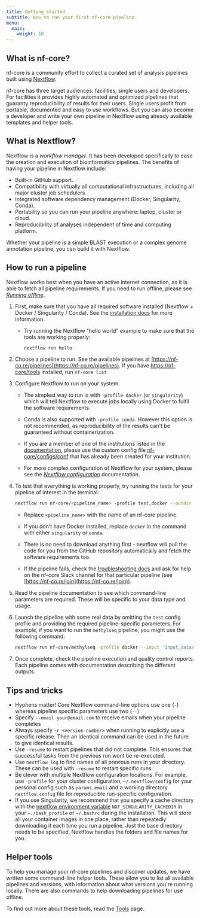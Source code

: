 ```yaml
---
title: Getting started
subtitle: How to run your first nf-core pipeline.
menu:
  main:
    weight: 10
---
```


## What is nf-core?

nf-core is a community effort to collect a curated set of analysis pipelines built using [Nextflow](https://www.nextflow.io/docs/latest/index.html).

nf-core has three target audiences: facilities, single users and developers.
For facilities it provides highly automated and optimized pipelines that guaranty reproducibility of results for their users.
Single users profit from portable, documented and easy to use workflows.
But you can also become a developer and write your own pipeline in Nextflow using already available templates and helper tools.

## What is Nextflow?

Nextflow is a _workflow manager_.
It has been developed specifically to ease the creation and execution of bioinformatics pipelines.
The benefits of having your pipeline in Nextflow include:

- Built-in GitHub support.
- Compatibility with virtually all computational infrastructures, including all major cluster job schedulers.
- Integrated software dependency management (Docker, Singularity, Conda).
- Portability so you can run your pipeline anywhere: laptop, cluster or cloud.
- Reproducibility of analyses independent of time and computing platform.

Whether your pipeline is a simple BLAST execution or a complex genome annotation pipeline, you can build it with Nextflow.

## How to run a pipeline

Nextflow works best when you have an active internet connection, as it is able to fetch all pipeline requirements. If you need to run offline, please see [_Running offline_](offline.md).

1. First, make sure that you have all required software installed (Nextflow + Docker / Singularity / Conda). See the [installation docs](installation.md) for more information.

   - Try running the Nextflow "hello world" example to make sure that the tools are working properly:

     ```bash
     nextflow run hello
     ```

2. Choose a pipeline to run. See the available pipelines at [https://nf-co.re/pipelines](https://nf-co.re/pipelines). If you have [https://nf-core/tools](https://nf-co.re/tools) installed, run `nf-core list`

3. Configure Nextflow to run on your system.

   - The simplest way to run is with `-profile docker` (or `singularity`) which will tell Nextflow to execute jobs locally using Docker to fulfil the software requirements.

   - Conda is also supported with `-profile conda`. However this option is not recommended, as reproducibility of the results can't be guaranteed without containerization.

   - If you are a member of one of the institutions listed in the [documentation](https://github.com/nf-core/configs#documentation), please use the custom config file [nf-core/configs/conf](https://github.com/nf-core/configs/tree/master/conf) that has already been created for your institution.

   - For more complex configuration of Nextflow for your system, please see the [_Nextflow configuration_](https://nf-co.re/docs/usage/configuration) documentation.

4. To test that everything is working properly, try running the tests for your pipeline of interest in the terminal:

   ```bash
   nextflow run nf-core/<pipeline_name> -profile test,docker --outdir <OUTDIR>
   ```

   - Replace `<pipeline_name>` with the name of an nf-core pipeline.

   - If you don't have Docker installed, replace `docker` in the command with either `singularity` or `conda`.

   - There is no need to download anything first - nextflow will pull the code for you from the GitHub repository automatically and fetch the software requirements too.

   - If the pipeline fails, check the [troubleshooting docs](troubleshooting.md) and ask for help on the nf-core Slack channel for that particular pipeline (see [https://nf-co.re/join](https://nf-co.re/join)).

5. Read the pipeline documentation to see which command-line parameters are required. These will be specific to your data type and usage.

6. Launch the pipeline with some real data by omitting the `test` config profile and providing the required pipeline-specific parameters. For example, if you want to run the `methylseq` pipeline, you might use the following command:

   ```bash
   nextflow run nf-core/methylseq -profile docker --input 'input_data/*.fastq.gz' --outdir myproj/results --genome GRCh38
   ```

7. Once complete, check the pipeline execution and quality control reports. Each pipeline comes with documentation describing the different outputs.

## Tips and tricks

- Hyphens matter! Core Nextflow command-line options use one (`-`) whereas pipeline specific parameters use two (`--`)
- Specify `--email your@email.com` to receive emails when your pipeline completes
- Always specify `-r <version-number>` when running to explicitly use a specific release. Then an identical command can be used in the future to give identical results.
- Use `-resume` to restart pipelines that did not complete. This ensures that successful tasks from the previous run wont be re-executed.
- Use `nextflow log` to find names of all previous runs in your directory. These can be used with `-resume` to restart specific runs.
- Be clever with multiple Nextflow configuration locations. For example, use `-profile` for your cluster configuration, `~/.nextflow/config` for your personal config such as `params.email` and a working directory `nextflow.config` file for reproducible run-specific configuration.
- If you use Singularity, we recommend that you specify a cache directory with the [nextflow environment variable](https://www.nextflow.io/docs/latest/config.html#environment-variables) `NXF_SINGULARITY_CACHEDIR` in your `~./bash_profile` or `~/.bashrc` during the installation. This will store all your container images in one place, rather than repeatedly downloading it each time you run a pipeline. Just the base directory needs to be specified, Nextflow handles the folders and file names for you.

## Helper tools

To help you manage your nf-core pipelines and discover updates, we have written some command-line helper tools.
These allow you to list all available pipelines and versions, with information about what versions you're running locally.
There are also commands to help downloading pipelines for use offline.

To find out more about these tools, read the [Tools](/tools) page.
